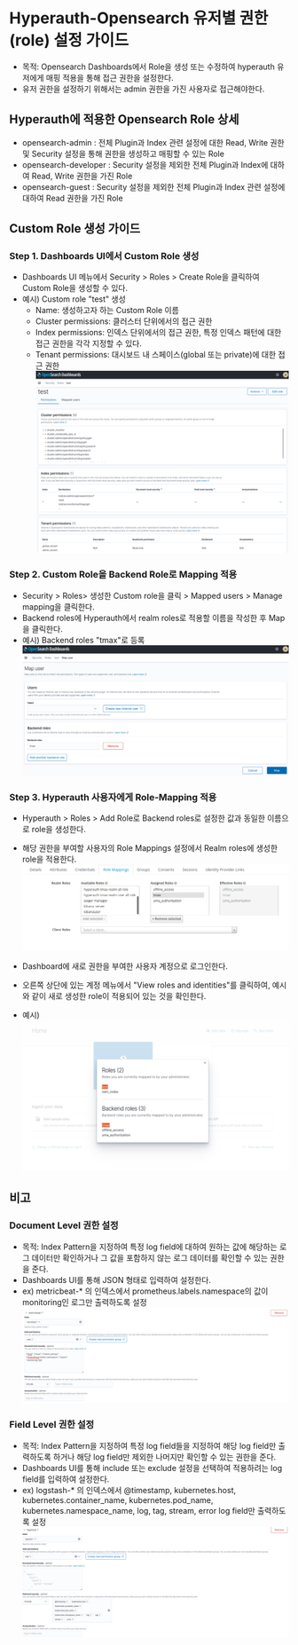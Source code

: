 # Hyperauth-Opensearch 유저별 권한(role) 설정 가이드
* 목적: Opensearch Dashboards에서 Role을 생성 또는 수정하여 hyperauth 유저에게 매핑 적용을 통해 접근 권한을 설정한다.
* 유저 권한을 설정하기 위해서는 admin 권한을 가진 사용자로 접근해야한다.

## Hyperauth에 적용한 Opensearch Role 상세
* opensearch-admin : 전체 Plugin과 Index 관련 설정에 대한 Read, Write 권한 및 Security 설정을 통해 권한을 생성하고 매핑할 수 있는 Role
* opensearch-developer : Security 설정을 제외한 전체 Plugin과 Index에 대하여 Read, Write 권한을 가진 Role
* opensearch-guest : Security 설정을 제외한 전체 Plugin과 Index 관련 설정에 대하여 Read 권한을 가진 Role 

## Custom Role 생성 가이드 
### Step 1. Dashboards UI에서 Custom Role 생성
* Dashboards UI 메뉴에서 Security > Roles > Create Role을 클릭하여 Custom Role을 생성할 수 있다.
* 예시) Custom role "test" 생성
   * Name: 생성하고자 하는 Custom Role 이름
   * Cluster permissions: 클러스터 단위에서의 접근 권한
   * Index permissions: 인덱스 단위에서의 접근 권한, 특정 인덱스 패턴에 대한 접근 권한을 각각 지정할 수 있다.
   * Tenant permissions: 대시보드 내 스페이스(global 또는 private)에 대한 접근 권한
![image](../figure/create-role.png)

### Step 2. Custom Role을 Backend Role로 Mapping 적용
* Security > Roles> 생성한 Custom role을 클릭 > Mapped users > Manage mapping을 클릭한다.
* Backend roles에 Hyperauth에서 realm roles로 적용할 이름을 작성한 후 Map을 클릭한다.
* 예시) Backend roles "tmax"로 등록
![image](../figure/role-mapping.png)


### Step 3. Hyperauth 사용자에게 Role-Mapping 적용
* Hyperauth > Roles > Add Role로 Backend roles로 설정한 값과 동일한 이름으로 role을 생성한다.
* 해당 권한을 부여할 사용자의 Role Mappings 설정에서 Realm roles에 생성한 role을 적용한다.
![image](../figure/user-mapping.png)

* Dashboard에 새로 권한을 부여한 사용자 계정으로 로그인한다.
* 오른쪽 상단에 있는 계정 메뉴에서 "View roles and identities"를 클릭하여, 예시와 같이 새로 생성한 role이 적용되어 있는 것을 확인한다.
* 예시)
![image](../figure/check-roles.png)


## 비고
### Document Level 권한 설정
* 목적: Index Pattern을 지정하여 특정 log field에 대하여 원하는 값에 해당하는 로그 데이터만 확인하거나 그 값을 포함하지 않는 로그 데이터를 확인할 수 있는 권한을 준다.
* Dashboards UI를 통해 JSON 형태로 입력하여 설정한다.
* ex) metricbeat-* 의 인덱스에서 prometheus.labels.namespace의 값이 monitoring인 로그만 출력하도록 설정
![image](../figure/document-level.png)

### Field Level 권한 설정
* 목적: Index Pattern을 지정하여 특정 log field들을 지정하여 해당 log field만 출력하도록 하거나 해당 log field만 제외한 나머지만 확인할 수 있는 권한을 준다.
* Dashboards UI를 통해 include 또는 exclude 설정을 선택하여 적용하려는 log field를 입력하여 설정한다.
* ex) logstash-* 의 인덱스에서 @timestamp, kubernetes.host, kubernetes.container_name, kubernetes.pod_name, kubernetes.namespace_name, log, tag, stream, error log field만 출력하도록 설정
![image](../figure/field-level.png)
